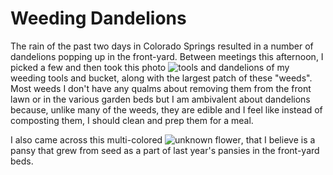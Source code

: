 # Weeding Dandelions
The rain of the past two days in Colorado Springs resulted in a 
number of dandelions popping up in the front-yard. Between meetings
this afternoon, I picked a few and then took this photo ![tools and dandelions][DANDELION_BUCKET] 
of my weeding tools and bucket, along with the largest patch of these
"weeds". Most weeds I don't have any qualms about removing them from the
front lawn or in the various garden beds but I am ambivalent about dandelions
because, unlike many of the weeds, they are edible and I feel like instead of 
composting them, I should clean and prep them for a meal.   

I also came across this multi-colored ![unknown flower][FLOWER], that I believe is a
pansy that grew from seed as a part of last year's pansies in the front-yard beds. 

[DANDELION_BUCKET]: https://drive.google.com/file/d/1i9UM2DVuJfiMhRw6y7vsX2D4WAVUW7xj/view?usp=sharing
[FLOWER]: https://drive.google.com/file/d/1OA4g6bGChElXH8IQgkCUPTs2cVV0kXfp/view?usp=sharing
